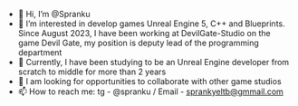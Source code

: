 - 👋 Hi, I’m @Spranku
- 👀 I’m interested in develop games Unreal Engine 5, C++ and Blueprints. Since August 2023, I have been working at DevilGate-Studio on the game Devil Gate, my position is deputy lead of the programming department
- 🌱 Currently, I have been studying to be an Unreal Engine developer from scratch to middle for more than 2 years
- 💞️ I am looking for opportunities to collaborate with other game studios
- 📫 How to reach me: tg - @spranku / Email - sprankyeltb@gmmail.com

<!---
Spranku/Spranku is a ✨ special ✨ repository because its `README.md` (this file) appears on your GitHub profile.
You can click the Preview link to take a look at your changes.
--->

